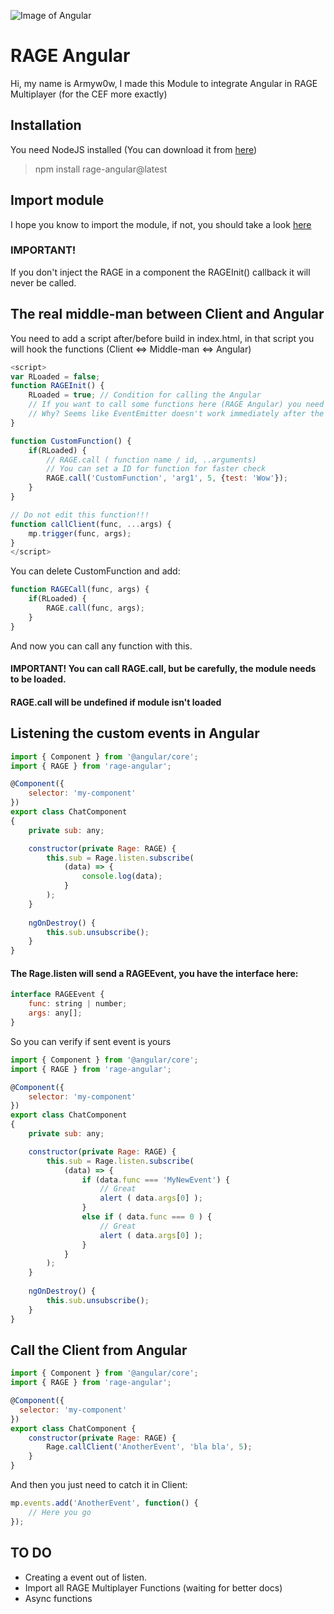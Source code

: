 ![Image of Angular](https://angular.io/assets/images/logos/angular/angular.png)

# RAGE Angular

Hi, my name is Armyw0w, I made this Module to integrate Angular in RAGE Multiplayer (for the CEF more exactly)

## Installation

You need NodeJS installed (You can download it from [here](https://nodejs.org))
> npm install rage-angular@latest

## Import module

I hope you know to import the module, if not, you should take a look [here](https://angular.io/guide/ngmodule)

### IMPORTANT!
If you don't inject the RAGE in a component the RAGEInit() callback it will never be called.
 
## The real middle-man between Client and Angular

You need to add a script after/before build in index.html, in that script you will hook the functions (Client <=> Middle-man <=> Angular)

```javascript
<script>
var RLoaded = false;
function RAGEInit() {
    RLoaded = true; // Condition for calling the Angular
    // If you want to call some functions here (RAGE Angular) you need to add a Timeout with +500ms
    // Why? Seems like EventEmitter doesn't work immediately after the service is injected
}

function CustomFunction() {
    if(RLoaded) {
        // RAGE.call ( function name / id, ..arguments)
        // You can set a ID for function for faster check
        RAGE.call('CustomFunction', 'arg1', 5, {test: 'Wow'});
    }
}

// Do not edit this function!!!
function callClient(func, ...args) {
    mp.trigger(func, args);
}
</script>
```

You can delete CustomFunction and add:
```javascript
function RAGECall(func, args) {
    if(RLoaded) {
        RAGE.call(func, args);
    }
}
```
And now you can call any function with this.
#### IMPORTANT! You can call RAGE.call, but be carefully, the module needs to be loaded.
#### RAGE.call will be undefined if module isn't loaded

## Listening the custom events in Angular

```javascript
import { Component } from '@angular/core'; 
import { RAGE } from 'rage-angular'; 

@Component({ 
	selector: 'my-component' 
}) 
export class ChatComponent 
{ 
	private sub: any;

	constructor(private Rage: RAGE) { 
		this.sub = Rage.listen.subscribe( 
			(data) => { 
				console.log(data); 
			} 
		); 
	} 
	
	ngOnDestroy() {
		this.sub.unsubscribe();
	}
}
```
#### The Rage.listen will send a RAGEEvent, you have the interface here:
```javascript
interface RAGEEvent {
    func: string | number;
    args: any[];
}
```

So you can verify if sent event is yours
```javascript
import { Component } from '@angular/core'; 
import { RAGE } from 'rage-angular'; 

@Component({ 
	selector: 'my-component' 
}) 
export class ChatComponent 
{ 
	private sub: any;

	constructor(private Rage: RAGE) { 
		this.sub = Rage.listen.subscribe( 
			(data) => { 
				if (data.func === 'MyNewEvent') { 
					// Great 
					alert ( data.args[0] ); 
				}
				else if ( data.func === 0 ) { 
					// Great 
					alert ( data.args[0] ); 
				} 
			} 
		); 
	} 
	
	ngOnDestroy() {
		this.sub.unsubscribe();
	}
}
```

## Call the Client from Angular

```javascript
import { Component } from '@angular/core';
import { RAGE } from 'rage-angular';

@Component({
  selector: 'my-component'
})
export class ChatComponent {
    constructor(private Rage: RAGE) {
        Rage.callClient('AnotherEvent', 'bla bla', 5);
    }
}
```

And then you just need to catch it in Client:
```javascript
mp.events.add('AnotherEvent', function() {
    // Here you go
});
```

## TO DO

* Creating a event out of listen.
* Import all RAGE Multiplayer Functions (waiting for better docs)
* Async functions
